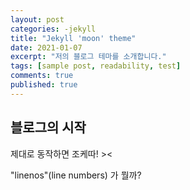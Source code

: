 ```yaml
---
layout: post
categories: -jekyll
title: "Jekyll 'moon' theme"
date: 2021-01-07
excerpt: "저의 블로그 테마를 소개합니다."
tags: [sample post, readability, test]
comments: true
published: true
---
```


## 블로그의 시작





제대로 동작하면 조케따! ><

"linenos"(line numbers) 가 뭘까?
